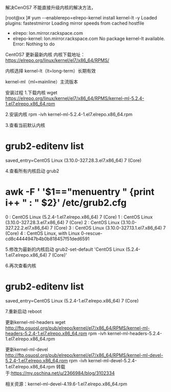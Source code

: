 
解决CenOS7 不能直接升级内核的解决方法，

[root@xx ]# yum --enablerepo=elrepo-kernel install kernel-lt -y
Loaded plugins: fastestmirror
Loading mirror speeds from cached hostfile
 * elrepo: lon.mirror.rackspace.com
 * elrepo-kernel: lon.mirror.rackspace.com
No package kernel-lt available.
Error: Nothing to do
 

 

CentOS7 更新最新内核
内核下载地址：https://elrepo.org/linux/kernel/el7/x86_64/RPMS/

内核选择
kernel-lt（lt=long-term）长期有效

kernel-ml（ml=mainline）主流版本

 
安装过程
1.下载内核
wget https://elrepo.org/linux/kernel/el7/x86_64/RPMS/kernel-ml-5.2.4-1.el7.elrepo.x86_64.rpm
 

2.安装内核
rpm -ivh kernel-ml-5.2.4-1.el7.elrepo.x86_64.rpm
 

3.查看当前默认内核
# grub2-editenv list
saved_entry=CentOS Linux (3.10.0-327.28.3.el7.x86_64) 7 (Core)
 

4.查看所有内核启动 grub2
# awk -F \' '$1=="menuentry " {print i++ " : " $2}' /etc/grub2.cfg 
0 : CentOS Linux (5.2.4-1.el7.elrepo.x86_64) 7 (Core)
1 : CentOS Linux (3.10.0-327.28.3.el7.x86_64) 7 (Core)
2 : CentOS Linux (3.10.0-327.22.2.el7.x86_64) 7 (Core)
3 : CentOS Linux (3.10.0-327.13.1.el7.x86_64) 7 (Core)
4 : CentOS Linux, with Linux 0-rescue-cd8c4444947b4b0b818457f51ded6591
 

5.修改为最新的内核启动
grub2-set-default 'CentOS Linux (5.2.4-1.el7.elrepo.x86_64) 7 (Core)'
 

6.再次查看内核
# grub2-editenv list
saved_entry=CentOS Linux (5.2.4-1.el7.elrepo.x86_64) 7 (Core)
 

7.重新启动
reboot
 

 

更新kernel-ml-headers
wget http://ftp.osuosl.org/pub/elrepo/kernel/el7/x86_64/RPMS/kernel-ml-headers-5.2.4-1.el7.elrepo.x86_64.rpm
rpm -ivh kernel-ml-headers-5.2.4-1.el7.elrepo.x86_64.rpm
 

更新kernel-ml-devel
http://ftp.osuosl.org/pub/elrepo/kernel/el7/x86_64/RPMS/kernel-ml-devel-5.2.4-1.el7.elrepo.x86_64.rpm
rpm -ivh kernel-ml-devel-5.2.4-1.el7.elrepo.x86_64.rpm
转载于:https://my.oschina.net/u/2366984/blog/3102334

相关资源：kernel-ml-devel-4.19.6-1.el7.elrepo.x86_64.rpm
